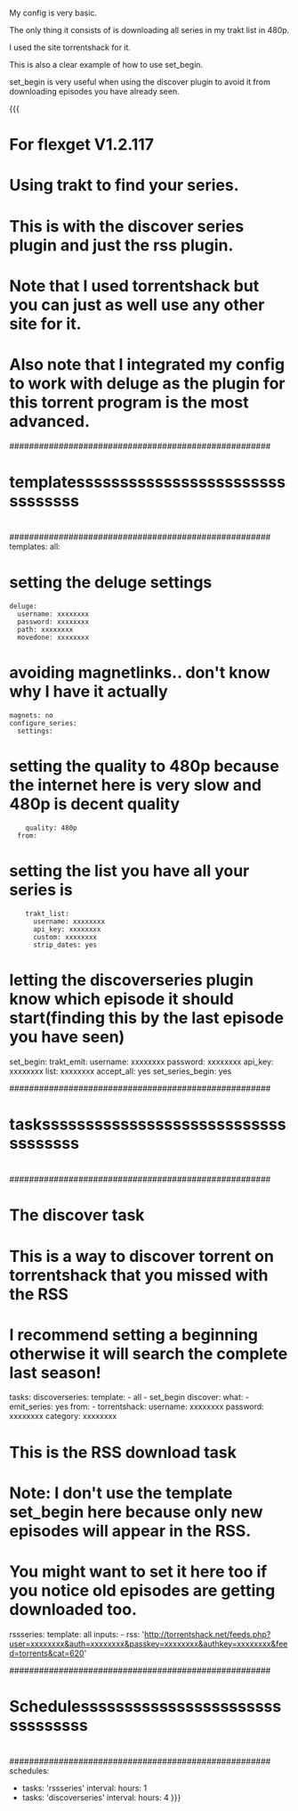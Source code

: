 My config is very basic.

The only thing it consists of is downloading all series in my trakt list in 480p.

I used the site torrentshack for it.


This is also a clear example of how to use set_begin.

set_begin is very useful when using the discover plugin to avoid it from downloading episodes you have already seen.


{{{
# For flexget V1.2.117
# Using trakt to find your series.
# This is with the discover series plugin and just the rss plugin.
# Note that I used torrentshack but you can just as well use any other site for it.
# Also note that I integrated my config to work with deluge as the plugin for this torrent program is the most advanced.

#####################################################
#                                                   #
# templatessssssssssssssssssssssssssssssss          #
#                                                   #
#####################################################
templates:
  all:
# setting the deluge settings
    deluge:
      username: xxxxxxxx
      password: xxxxxxxx
      path: xxxxxxxx
      movedone: xxxxxxxx
# avoiding magnetlinks.. don't know why I have it actually 
    magnets: no
    configure_series:
      settings:
# setting the quality to 480p because the internet here is very slow and 480p is decent quality
        quality: 480p
      from:
# setting the list you have all your series is
        trakt_list:
          username: xxxxxxxx
          api_key: xxxxxxxx
          custom: xxxxxxxx
          strip_dates: yes

# letting the discoverseries plugin know which episode it should start(finding this by the last episode you have seen)
  set_begin:
    trakt_emit:
      username: xxxxxxxx
      password: xxxxxxxx
      api_key: xxxxxxxx
      list: xxxxxxxx 
    accept_all: yes
    set_series_begin: yes
    


#####################################################
#                                                   #
# taskssssssssssssssssssssssssssssssssssss          #
#                                                   #
#####################################################
# The discover task
# This is a way to discover torrent on torrentshack that you missed with the RSS
# I recommend setting a beginning otherwise it will search the complete last season!


tasks:
  discoverseries:
    template: 
      - all
      - set_begin
    discover:
      what:
        - emit_series: yes
      from:
        - torrentshack:
            username: xxxxxxxx
            password: xxxxxxxx
            category: xxxxxxxx


# This is the RSS download task
# Note: I don't use the template set_begin here because only new episodes will appear in the RSS.
# You might want to set it here too if you notice old episodes are getting downloaded too.

  rssseries:
    template: all
    inputs:
      - rss: 'http://torrentshack.net/feeds.php?user=xxxxxxxx&auth=xxxxxxxx&passkey=xxxxxxxx&authkey=xxxxxxxx&feed=torrents&cat=620'



#####################################################
#                                                   #
# Schedulessssssssssssssssssssssssssssssss          #
#                                                   #
#####################################################
schedules:
  - tasks: 'rssseries'
    interval:
      hours: 1
  - tasks: 'discoverseries'
    interval:
      hours: 4
}}}
